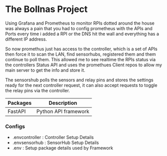# The Bollnas Project

Using Grafana and Prometheus to monitor RPIs dotted around the house was always a pain that you had to config prometheus with the APIs and Ports every time i added a RPI or the DNS hit the wall and everything has a different IP address.

So now promethus just has access to the controller,  which is a set of APIs then force it to scan the LAN,  find sensorhubs,  registered them and them continue to poll them.  This allowed me to see realtime the RPIs status via the controllers Status API and uses the promethues Client repos to allow my main server to get the info and store it. 

The sensorshub polls the sensors and relay pins and stores the settings ready for the next controller request,  it can also accept requests to toggle the relay pins via the controller.

| Packages | Description | 
| ----------- | ----------- |
| FastAPI | Python API framework |

### Configs

- .envcontroller : Controller Setup Details
- .envsensorhub  : SensorHub Setup Details
- .env : Setup package details used by Framework
